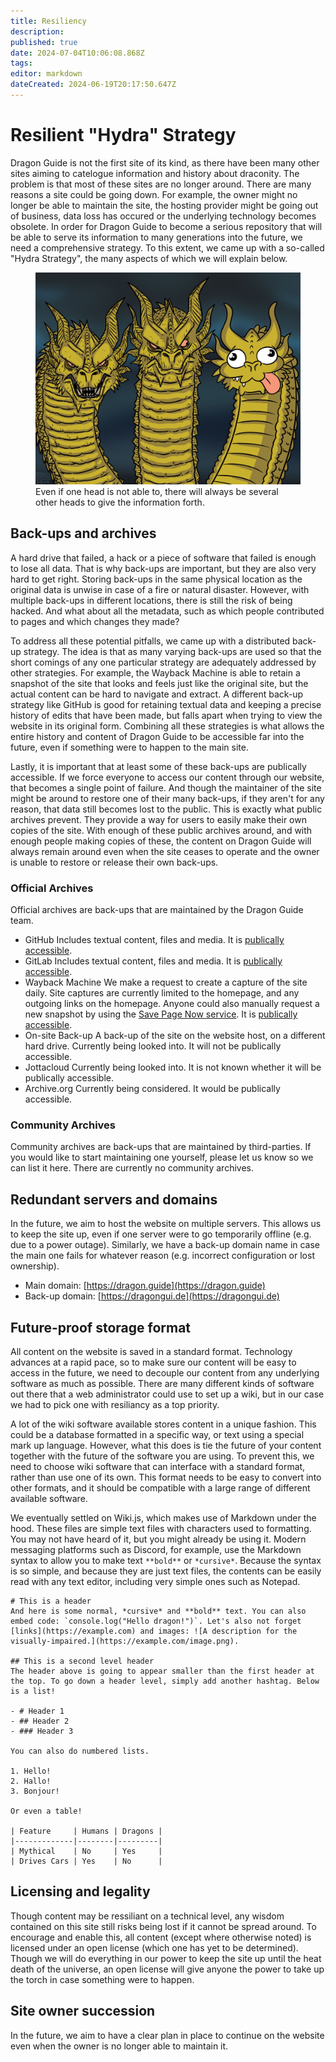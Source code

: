 ```yaml
---
title: Resiliency
description: 
published: true
date: 2024-07-04T10:06:08.868Z
tags: 
editor: markdown
dateCreated: 2024-06-19T20:17:50.647Z
---
```


# Resilient "Hydra" Strategy
Dragon Guide is not the first site of its kind, as there have been many other sites aiming to catelogue information and history about draconity. The problem is that most of these sites are no longer around. There are many reasons a site could be going down. For example, the owner might no longer be able to maintain the site, the hosting provider might be going out of business, data loss has occured or the underlying technology becomes obsolete. In order for Dragon Guide to become a serious repository that will be able to serve its information to many generations into the future, we need a comprehensive strategy. To this extent, we came up with a so-called "Hydra Strategy", the many aspects of which we will explain below.

<figure>
  <img src="/hydra-architecture.jpg" alt="Screenshot of Dragon Vision"/>
  <figcaption>Even if one head is not able to, there will always be several other heads to give the information forth.</figcaption>
</figure>

## Back-ups and archives
A hard drive that failed, a hack or a piece of software that failed is enough to lose all data. That is why back-ups are important, but they are also very hard to get right. Storing back-ups in the same physical location as the original data is unwise in case of a fire or natural disaster. However, with multiple back-ups in different locations, there is still the risk of being hacked. And what about all the metadata, such as which people contributed to pages and which changes they made?

To address all these potential pitfalls, we came up with a distributed back-up strategy. The idea is that as many varying back-ups are used so that the short comings of any one particular strategy are adequately addressed by other strategies. For example, the Wayback Machine is able to retain a snapshot of the site that looks and feels just like the original site, but the actual content can be hard to navigate and extract. A different back-up strategy like GitHub is good for retaining textual data and keeping a precise history of edits that have been made, but falls apart when trying to view the website in its original form. Combining all these strategies is what allows the entire history and content of Dragon Guide to be accessible far into the future, even if something were to happen to the main site.

Lastly, it is important that at least some of these back-ups are publically accessible. If we force everyone to access our content through our website, that becomes a single point of failure. And though the maintainer of the site might be around to restore one of their many back-ups, if they aren't for any reason, that data still becomes lost to the public. This is exactly what public archives prevent. They provide a way for users to easily make their own copies of the site. With enough of these public archives around, and with enough people making copies of these, the content on Dragon Guide will always remain around even when the site ceases to operate and the owner is unable to restore or release their own back-ups.

### Official Archives
Official archives are back-ups that are maintained by the Dragon Guide team.

- GitHub
	Includes textual content, files and media. It is [publically accessible](https://github.com/dragonguide/dragonguide).
- GitLab
	Includes textual content, files and media. It is [publically accessible](https://gitlab.com/dragonguide/dragonguide).
- Wayback Machine
	We make a request to create a capture of the site daily. Site captures are currently limited to the homepage, and any outgoing links on the homepage. Anyone could also manually request a new snapshot by using the [Save Page Now service](https://web.archive.org/save). It is [publically accessible](https://web.archive.org/dragon.guide).
- On-site Back-up
	A back-up of the site on the website host, on a different hard drive. Currently being looked into. It will not be publically accessible.
- Jottacloud
	Currently being looked into. It is not known whether it will be publically accessible.
- Archive.org
	Currently being considered. It would be publically accessible.

### Community Archives
Community archives are back-ups that are maintained by third-parties. If you would like to start maintaining one yourself, please let us know so we can list it here. There are currently no community archives.

## Redundant servers and domains
In the future, we aim to host the website on multiple servers. This allows us to keep the site up, even if one server were to go temporarily offline (e.g. due to a power outage). Similarly, we have a back-up domain name in case the main one fails for whatever reason (e.g. incorrect configuration or lost ownership).

* Main domain: [https://dragon.guide](https://dragon.guide)
* Back-up domain: [https://dragongui.de](https://dragongui.de)

## Future-proof storage format
All content on the website is saved in a standard format. Technology advances at a rapid pace, so to make sure our content will be easy to access in the future, we need to decouple our content from any underlying software as much as possible. There are many different kinds of software out there that a web administrator could use to set up a wiki, but in our case we had to pick one with resiliancy as a top priority.

A lot of the wiki software available stores content in a unique fashion. This could be a database formatted in a specific way, or text using a special mark up language. However, what this does is tie the future of your content together with the future of the software you are using. To prevent this, we need to choose wiki software that can interface with a standard format, rather than use one of its own. This format needs to be easy to convert into other formats, and it should be compatible with a large range of different available software.

We eventually settled on Wiki.js, which makes use of Markdown under the hood. These files are simple text files with characters used to formatting. You may not have heard of it, but you might already be using it. Modern messaging platforms such as Discord, for example, use the Markdown syntax to allow you to make text `**bold**` or `*cursive*`. Because the syntax is so simple, and because they are just text files, the contents can be easily read with any text editor, including very simple ones such as Notepad.

```
# This is a header
And here is some normal, *cursive* and **bold** text. You can also embed code: `console.log("Hello dragon!")`. Let's also not forget [links](https://example.com) and images: ![A description for the visually-impaired.](https://example.com/image.png).

## This is a second level header
The header above is going to appear smaller than the first header at the top. To go down a header level, simply add another hashtag. Below is a list!

- # Header 1
- ## Header 2
- ### Header 3

You can also do numbered lists.

1. Hello!
2. Hallo!
3. Bonjour!

Or even a table!

| Feature     | Humans | Dragons |
|-------------|--------|---------|
| Mythical    | No     | Yes     |
| Drives Cars | Yes    | No      |
```

## Licensing and legality
Though content may be ressiliant on a technical level, any wisdom contained on this site still risks being lost if it cannot be spread around. To encourage and enable this, all content (except where otherwise noted) is licensed under an open license (which one has yet to be determined). Though we will do everything in our power to keep the site up until the heat death of the universe, an open license will give anyone the power to take up the torch in case something were to happen.

## Site owner succession
In the future, we aim to have a clear plan in place to continue on the website even when the owner is no longer able to maintain it. 
